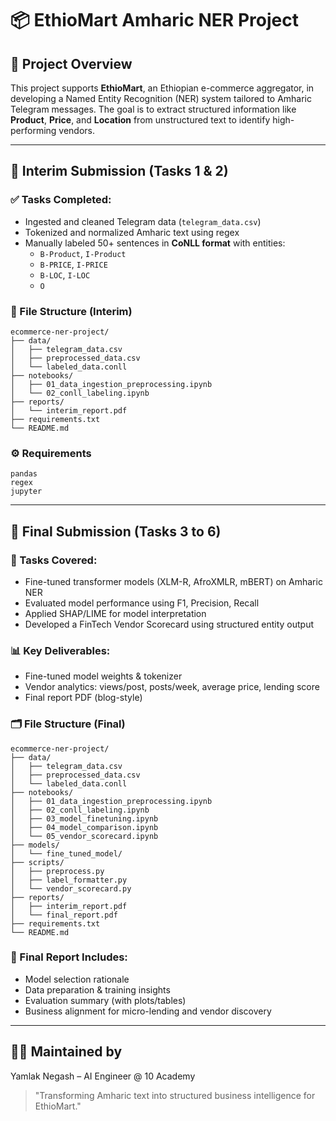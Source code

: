 # 📦 EthioMart Amharic NER Project

## 🚀 Project Overview
This project supports **EthioMart**, an Ethiopian e-commerce aggregator, in developing a Named Entity Recognition (NER) system tailored to Amharic Telegram messages. The goal is to extract structured information like **Product**, **Price**, and **Location** from unstructured text to identify high-performing vendors.

---

## 📌 Interim Submission (Tasks 1 & 2)

### ✅ Tasks Completed:
- Ingested and cleaned Telegram data (`telegram_data.csv`)
- Tokenized and normalized Amharic text using regex
- Manually labeled 50+ sentences in **CoNLL format** with entities:
  - `B-Product`, `I-Product`
  - `B-PRICE`, `I-PRICE`
  - `B-LOC`, `I-LOC`
  - `O`

### 🧪 File Structure (Interim)
```
ecommerce-ner-project/
├── data/
│   ├── telegram_data.csv
│   ├── preprocessed_data.csv
│   └── labeled_data.conll
├── notebooks/
│   ├── 01_data_ingestion_preprocessing.ipynb
│   └── 02_conll_labeling.ipynb
├── reports/
│   └── interim_report.pdf
├── requirements.txt
└── README.md
```

### ⚙️ Requirements
```
pandas
regex
jupyter
```

---

## 📌 Final Submission (Tasks 3 to 6)

### 🧠 Tasks Covered:
- Fine-tuned transformer models (XLM-R, AfroXMLR, mBERT) on Amharic NER
- Evaluated model performance using F1, Precision, Recall
- Applied SHAP/LIME for model interpretation
- Developed a FinTech Vendor Scorecard using structured entity output

### 📊 Key Deliverables:
- Fine-tuned model weights & tokenizer
- Vendor analytics: views/post, posts/week, average price, lending score
- Final report PDF (blog-style)

### 🗂️ File Structure (Final)
```
ecommerce-ner-project/
├── data/
│   ├── telegram_data.csv
│   ├── preprocessed_data.csv
│   └── labeled_data.conll
├── notebooks/
│   ├── 01_data_ingestion_preprocessing.ipynb
│   ├── 02_conll_labeling.ipynb
│   ├── 03_model_finetuning.ipynb
│   ├── 04_model_comparison.ipynb
│   └── 05_vendor_scorecard.ipynb
├── models/
│   └── fine_tuned_model/
├── scripts/
│   ├── preprocess.py
│   ├── label_formatter.py
│   └── vendor_scorecard.py
├── reports/
│   ├── interim_report.pdf
│   └── final_report.pdf
├── requirements.txt
└── README.md
```

### 📄 Final Report Includes:
- Model selection rationale
- Data preparation & training insights
- Evaluation summary (with plots/tables)
- Business alignment for micro-lending and vendor discovery

---

## 👨‍💻 Maintained by
Yamlak Negash – AI Engineer @ 10 Academy

> "Transforming Amharic text into structured business intelligence for EthioMart."
